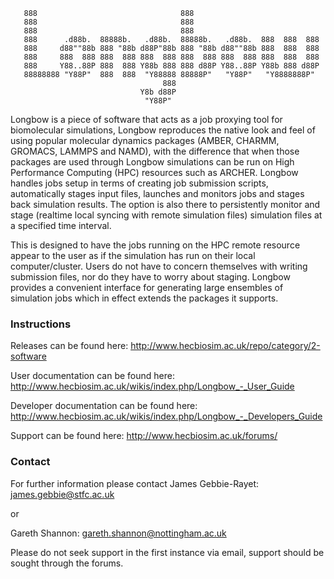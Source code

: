                                                                                
                                                                               
                                                                               
       888                                888
       888                                888
       888                                888
       888      .d88b.  88888b.   .d88b.  88888b.   .d88b.  888  888  888
       888     d88""88b 888 "88b d88P"88b 888 "88b d88""88b 888  888  888
       888     888  888 888  888 888  888 888  888 888  888 888  888  888
       888     Y88..88P 888  888 Y88b 888 888 d88P Y88..88P Y88b 888 d88P
       88888888 "Y88P"  888  888  "Y88888 88888P"   "Y88P"   "Y8888888P"
                                      888
                                 Y8b d88P
                                  "Y88P"



Longbow is a piece of software that acts as a job proxying tool for biomolecular simulations,
Longbow reproduces the native look and feel of using popular molecular dynamics packages
(AMBER, CHARMM, GROMACS, LAMMPS and NAMD), with the difference that when those packages are used
through Longbow simulations can be run on High Performance Computing (HPC) resources such as 
ARCHER. Longbow handles jobs setup in terms of creating job submission scripts, automatically 
stages input files, launches and monitors jobs and stages back simulation results. The option is
also there to persistently monitor and stage (realtime local syncing with remote simulation files)
simulation files at a specified time interval.

This is designed to have the jobs running on the HPC remote resource appear to the user as if the simulation
has run on their local computer/cluster. Users do not have to concern themselves with writing submission 
files, nor do they have to worry about staging. Longbow provides a convenient interface for generating
large ensembles of simulation jobs which in effect extends the packages it supports.

### Instructions ###

Releases can be found here: http://www.hecbiosim.ac.uk/repo/category/2-software

User documentation can be found here: http://www.hecbiosim.ac.uk/wikis/index.php/Longbow_-_User_Guide

Developer documentation can be found here: http://www.hecbiosim.ac.uk/wikis/index.php/Longbow_-_Developers_Guide

Support can be found here: http://www.hecbiosim.ac.uk/forums/

### Contact ###

For further information please contact James Gebbie-Rayet: james.gebbie@stfc.ac.uk

or

Gareth Shannon: gareth.shannon@nottingham.ac.uk

Please do not seek support in the first instance via email, support should be sought through the forums.

